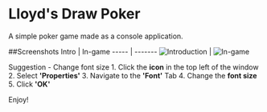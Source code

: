 # Lloyd's Draw Poker
A simple poker game made as a console application.

##Screenshots
Intro | In-game
----- | -------
![Introduction](/resources/DrawPoker_Intro.png) | ![In-game](/resources/DrawPoker_Game.png)

Suggestion - Change font size
    1. Click the **icon** in the top left of the window
    2. Select **'Properties'**
    3. Navigate to the **'Font'** Tab
    4. Change the **font size**
    5. Click **'OK'**

Enjoy!